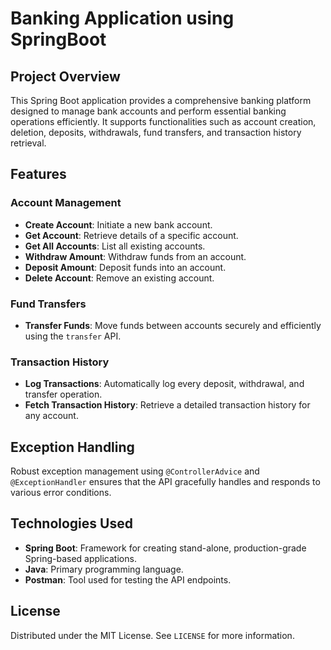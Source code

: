 # Banking Application using SpringBoot

## Project Overview
This Spring Boot application provides a comprehensive banking platform designed to manage bank accounts and perform essential banking operations efficiently. It supports functionalities such as account creation, deletion, deposits, withdrawals, fund transfers, and transaction history retrieval.

## Features

### Account Management
- **Create Account**: Initiate a new bank account.
- **Get Account**: Retrieve details of a specific account.
- **Get All Accounts**: List all existing accounts.
- **Withdraw Amount**: Withdraw funds from an account.
- **Deposit Amount**: Deposit funds into an account.
- **Delete Account**: Remove an existing account.

### Fund Transfers
- **Transfer Funds**: Move funds between accounts securely and efficiently using the `transfer` API.

### Transaction History
- **Log Transactions**: Automatically log every deposit, withdrawal, and transfer operation.
- **Fetch Transaction History**: Retrieve a detailed transaction history for any account.

## Exception Handling
Robust exception management using `@ControllerAdvice` and `@ExceptionHandler` ensures that the API gracefully handles and responds to various error conditions.

## Technologies Used
- **Spring Boot**: Framework for creating stand-alone, production-grade Spring-based applications.
- **Java**: Primary programming language.
- **Postman**: Tool used for testing the API endpoints.

## License
Distributed under the MIT License. See `LICENSE` for more information.
